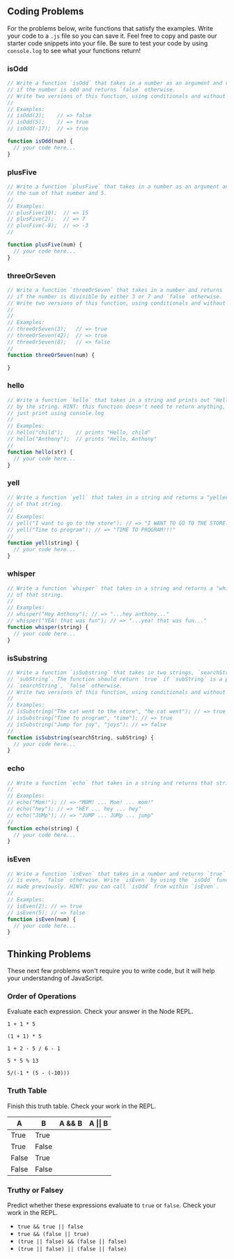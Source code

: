 ## Coding Problems

For the problems below, write functions that satisfy the examples. Write your code
to a `.js` file so you can save it. Feel free to copy and paste our starter code
snippets into your file. Be sure to test your code by using `console.log` to see what your functions
return!

### isOdd

```js
// Write a function `isOdd` that takes in a number as an argument and returns `true`
// if the number is odd and returns `false` otherwise.
// Write two versions of this function, using conditionals and without using conditionals
//
// Examples:
// isOdd(2);    // => false
// isOdd(5);    // => true
// isOdd(-17);  // => true

function isOdd(num) {
  // your code here...
}
```

### plusFive

```js
// Write a function `plusFive` that takes in a number as an argument and returns
// the sum of that number and 5.
//
// Examples:
// plusFive(10);  // => 15
// plusFive(2);   // => 7
// plusFive(-8);  // => -3
//

function plusFive(num) {
  // your code here...
}
```

### threeOrSeven

```js
// Write a function `threeOrSeven` that takes in a number and returns `true`
// if the number is divisible by either 3 or 7 and `false` otherwise.
// Write two versions of this function, using conditionals and without using conditionals
//
//
// Examples:
// threeOrSeven(3);   // => true
// threeOrSeven(42);  // => true
// threeOrSeven(8);   // => false
//
function threeOrSeven(num) {

}
```

### hello

```js
// Write a function `hello` that takes in a string and prints out "Hello, " followed
// by the string. HINT: this function doesn't need to return anything, it should
// just print using console.log
//
// Examples:
// hello("child");    // prints "Hello, child"
// hello("Anthony");  // prints "Hello, Anthony"
//
function hello(str) {
  // your code here...
}
```

### yell

```js
// Write a function `yell` that takes in a string and returns a "yelled" version
// of that string.
//
// Examples:
// yell("I want to go to the store"); // => "I WANT TO GO TO THE STORE!!!"
// yell("Time to program"); // => "TIME TO PROGRAM!!!"
//
function yell(string) {
  // your code here...
}
```

### whisper

```js
// Write a function `whisper` that takes in a string and returns a "whispered" version
// of that string.
//
// Examples:
// whisper("Hey Anthony"); // => "...hey anthony..."
// whisper("YEA! that was fun"); // => "...yea! that was fun..."
function whisper(string) {
  // your code here...
}
```

### isSubstring

```js
// Write a function `isSubstring` that takes in two strings, `searchString` and
// `subString`. The function should return `true` if `subString` is a part of the
// `searchString`, `false` otherwise.
// Write two versions of this function, using conditionals and without using conditionals
//
// Examples:
// isSubstring("The cat went to the store", "he cat went"); // => true
// isSubstring("Time to program", "time"); // => true
// isSubstring("Jump for joy", "joys"); // => false
//
function isSubstring(searchString, subString) {
  // your code here...
}
```

### echo
```js
// Write a function `echo` that takes in a string and returns that string "echo-ized".
//
// Examples:
// echo("Mom!"); // => "MOM! ... Mom! ... mom!"
// echo("hey"); // => "HEY ... hey ... hey"
// echo("JUMp"); // => "JUMP ... JUMp ... jump"
//
function echo(string) {
  // your code here...
}
```

### isEven
```js
// Write a function `isEven` that takes in a number and returns `true` if the number
// is even, `false` otherwise. Write `isEven` by using the `isOdd` function you
// made previously. HINT: you can call `isOdd` from within `isEven`.
//
// Examples:
// isEven(2); // => true
// isEven(5); // => false
function isEven(num) {
  // your code here...
}
```

## Thinking Problems

These next few problems won't require you to write code, but it will help your understandng of JavaScript.

### Order of Operations

Evaluate each expression. Check your answer in the Node REPL.

`1 + 1 * 5`

`(1 + 1) * 5`

`1 + 2 - 5 / 6 - 1`

`5 * 5 % 13`

`5/(-1 * (5 - (-10)))`

### Truth Table

Finish this truth table. Check your work in the REPL.

   A   |   B   | A && B  | A &#124;&#124; B
-------|-------|---------|-----------------
 True  | True  |         |                 
 True  | False |         |                 
 False | True  |         |                 
 False | False |         |                 


### Truthy or Falsey

Predict whether these expressions evaluate to `true` or `false`. Check your work in the REPL.

* `true && true || false`
* `true && (false || true)`
* `(true || false) && (false || false)`
* `(true || false) || (false || false)`
